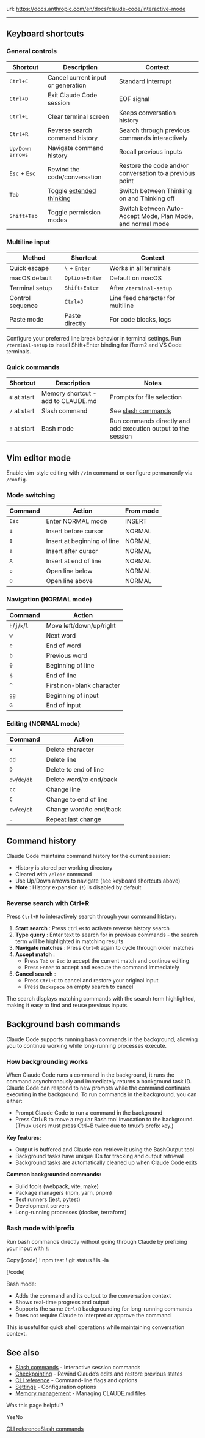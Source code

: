 url: https://docs.anthropic.com/en/docs/claude-code/interactive-mode

---

## Keyboard shortcuts

### General controls

Shortcut| Description| Context
---|---|---
`Ctrl+C`| Cancel current input or generation| Standard interrupt
`Ctrl+D`| Exit Claude Code session| EOF signal
`Ctrl+L`| Clear terminal screen| Keeps conversation history
`Ctrl+R`| Reverse search command history| Search through previous commands interactively
`Up/Down arrows`| Navigate command history| Recall previous inputs
`Esc` \+ `Esc`| Rewind the code/conversation| Restore the code and/or conversation to a previous point
`Tab`| Toggle [extended thinking](/en/docs/build-with-claude/extended-thinking)| Switch between Thinking on and Thinking off
`Shift+Tab`| Toggle permission modes| Switch between Auto-Accept Mode, Plan Mode, and normal mode

### Multiline input

Method| Shortcut| Context
---|---|---
Quick escape| `\` \+ `Enter`| Works in all terminals
macOS default| `Option+Enter`| Default on macOS
Terminal setup| `Shift+Enter`| After `/terminal-setup`
Control sequence| `Ctrl+J`| Line feed character for multiline
Paste mode| Paste directly| For code blocks, logs

Configure your preferred line break behavior in terminal settings. Run `/terminal-setup` to install Shift+Enter binding for iTerm2 and VS Code terminals.

### Quick commands

Shortcut| Description| Notes
---|---|---
`#` at start| Memory shortcut - add to CLAUDE.md| Prompts for file selection
`/` at start| Slash command| See [slash commands](/en/docs/claude-code/slash-commands)
`!` at start| Bash mode| Run commands directly and add execution output to the session

## Vim editor mode

Enable vim-style editing with `/vim` command or configure permanently via `/config`.

### Mode switching

Command| Action| From mode
---|---|---
`Esc`| Enter NORMAL mode| INSERT
`i`| Insert before cursor| NORMAL
`I`| Insert at beginning of line| NORMAL
`a`| Insert after cursor| NORMAL
`A`| Insert at end of line| NORMAL
`o`| Open line below| NORMAL
`O`| Open line above| NORMAL

### Navigation \(NORMAL mode\)

Command| Action
---|---
`h`/`j`/`k`/`l`| Move left/down/up/right
`w`| Next word
`e`| End of word
`b`| Previous word
`0`| Beginning of line
`$`| End of line
`^`| First non-blank character
`gg`| Beginning of input
`G`| End of input

### Editing \(NORMAL mode\)

Command| Action
---|---
`x`| Delete character
`dd`| Delete line
`D`| Delete to end of line
`dw`/`de`/`db`| Delete word/to end/back
`cc`| Change line
`C`| Change to end of line
`cw`/`ce`/`cb`| Change word/to end/back
`.`| Repeat last change

## Command history

Claude Code maintains command history for the current session:

  * History is stored per working directory
  * Cleared with `/clear` command
  * Use Up/Down arrows to navigate \(see keyboard shortcuts above\)
  * **Note** : History expansion \(`!`\) is disabled by default

### Reverse search with Ctrl+R

Press `Ctrl+R` to interactively search through your command history:

  1. **Start search** : Press `Ctrl+R` to activate reverse history search
  2. **Type query** : Enter text to search for in previous commands - the search term will be highlighted in matching results
  3. **Navigate matches** : Press `Ctrl+R` again to cycle through older matches
  4. **Accept match** :
     * Press `Tab` or `Esc` to accept the current match and continue editing
     * Press `Enter` to accept and execute the command immediately
  5. **Cancel search** :
     * Press `Ctrl+C` to cancel and restore your original input
     * Press `Backspace` on empty search to cancel

The search displays matching commands with the search term highlighted, making it easy to find and reuse previous inputs.

## Background bash commands

Claude Code supports running bash commands in the background, allowing you to continue working while long-running processes execute.

### How backgrounding works

When Claude Code runs a command in the background, it runs the command asynchronously and immediately returns a background task ID. Claude Code can respond to new prompts while the command continues executing in the background. To run commands in the background, you can either:

  * Prompt Claude Code to run a command in the background
  * Press Ctrl+B to move a regular Bash tool invocation to the background. \(Tmux users must press Ctrl+B twice due to tmux’s prefix key.\)

**Key features:**

  * Output is buffered and Claude can retrieve it using the BashOutput tool
  * Background tasks have unique IDs for tracking and output retrieval
  * Background tasks are automatically cleaned up when Claude Code exits

**Common backgrounded commands:**

  * Build tools \(webpack, vite, make\)
  * Package managers \(npm, yarn, pnpm\)
  * Test runners \(jest, pytest\)
  * Development servers
  * Long-running processes \(docker, terraform\)

### Bash mode with\!prefix

Run bash commands directly without going through Claude by prefixing your input with `!`:

Copy
[code]
    ! npm test
    ! git status
    ! ls -la

[/code]

Bash mode:

  * Adds the command and its output to the conversation context
  * Shows real-time progress and output
  * Supports the same `Ctrl+B` backgrounding for long-running commands
  * Does not require Claude to interpret or approve the command

This is useful for quick shell operations while maintaining conversation context.

## See also

  * [Slash commands](/en/docs/claude-code/slash-commands) \- Interactive session commands
  * [Checkpointing](/en/docs/claude-code/checkpointing) \- Rewind Claude’s edits and restore previous states
  * [CLI reference](/en/docs/claude-code/cli-reference) \- Command-line flags and options
  * [Settings](/en/docs/claude-code/settings) \- Configuration options
  * [Memory management](/en/docs/claude-code/memory) \- Managing CLAUDE.md files

Was this page helpful?

YesNo

[CLI reference](/en/docs/claude-code/cli-reference)[Slash commands](/en/docs/claude-code/slash-commands)
